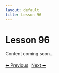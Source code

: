 ```yaml
---
layout: default
title: Lesson 96
---
```


# Lesson 96

Content coming soon...

<div style="margin-top: 20px;">
<a href="/docs/intermediate/Lessons/lesson_95.html" style="margin-right: 10px;">⬅ Previous</a><a href="/docs/intermediate/Lessons/lesson_97.html">Next ➡</a>
</div>
